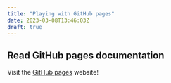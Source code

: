 ```yaml
---
title: "Playing with GitHub pages"
date: 2023-03-08T13:46:03Z
draft: true
---
```


## Read GitHub pages documentation

Visit the [GitHub pages](https://docs.github.com/en/pages/getting-started-with-github-pages/about-github-pages#types-of-github-pages-sites) website!